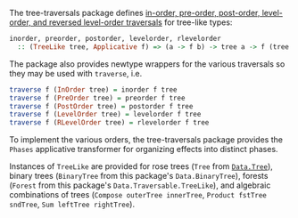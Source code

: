 The tree-traversals package defines [in-order, pre-order, post-order, level-order, and reversed level-order traversals](https://en.wikipedia.org/wiki/Tree_traversal#Types) for tree-like types:

```haskell
inorder, preorder, postorder, levelorder, rlevelorder
  :: (TreeLike tree, Applicative f) => (a -> f b) -> tree a -> f (tree b) 
```

The package also provides newtype wrappers for the various traversals so they
may be used with `traverse`, i.e.

```haskell
traverse f (InOrder tree) = inorder f tree
traverse f (PreOrder tree) = preorder f tree
traverse f (PostOrder tree) = postorder f tree
traverse f (LevelOrder tree) = levelorder f tree
traverse f (RLevelOrder tree) = rlevelorder f tree
```

To implement the various orders, the tree-traversals package provides the `Phases` applicative transformer for organizing effects into distinct phases.

Instances of `TreeLike` are provided for rose trees (`Tree` from [`Data.Tree`](http://hackage.haskell.org/package/containers/docs/Data-Tree.html)), binary trees (`BinaryTree` from this package's `Data.BinaryTree`), forests (`Forest` from this package's `Data.Traversable.TreeLike`),
and algebraic combinations of trees (`Compose outerTree innerTree`, `Product fstTree sndTree`, `Sum leftTree rightTree`).
